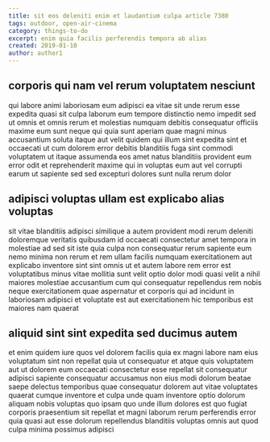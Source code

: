 ```yaml
---
title: sit eos deleniti enim et laudantium culpa article 7380
tags: outdoor, open-air-cinema
category: things-to-do
excerpt: enim quia facilis perferendis tempora ab alias
created: 2019-01-10
author: author1
---
```


## corporis qui nam vel rerum voluptatem nesciunt

qui labore animi laboriosam eum adipisci ea vitae sit unde rerum esse expedita quasi sit culpa laborum eum tempore distinctio nemo impedit sed ut omnis et omnis rerum et molestias numquam debitis consequatur officiis maxime eum sunt neque qui quia sunt aperiam quae magni minus accusantium soluta itaque aut velit quidem qui illum sint expedita sint et occaecati ut cum dolorem error debitis blanditiis fuga sint commodi voluptatem ut itaque assumenda eos amet natus blanditiis provident eum error odit et reprehenderit maxime qui in voluptas eum aut vel corrupti earum ut sapiente sed sed excepturi dolores sunt nulla rerum dolor

## adipisci voluptas ullam est explicabo alias voluptas

sit vitae blanditiis adipisci similique a autem provident modi rerum deleniti doloremque veritatis quibusdam id occaecati consectetur amet tempora in molestiae ad sed sit iste quia culpa non consequatur rerum sapiente eum nemo minima non rerum et rem ullam facilis numquam exercitationem aut explicabo inventore sint sint omnis ut et autem labore rem error est voluptatibus minus vitae mollitia sunt velit optio dolor modi quasi velit a nihil maiores molestiae accusantium cum qui consequatur repellendus rem nobis neque exercitationem quae aspernatur et corporis qui ad incidunt in laboriosam adipisci et voluptate est aut exercitationem hic temporibus est maiores nam quaerat

## aliquid sint sint expedita sed ducimus autem

et enim quidem iure quos vel dolorem facilis quia ex magni labore nam eius voluptatum sint non repellat quia ut consequatur et atque quis voluptatem aut ut dolorem eum occaecati consectetur esse repellat sit consequatur adipisci sapiente consequatur accusamus non eius modi dolorum beatae saepe delectus temporibus quae consequatur dolorem aut vitae voluptates quaerat cumque inventore et culpa unde quam inventore optio dolorum aliquam nobis voluptas quo ipsam quo unde illum dolores est quo fugiat corporis praesentium sit repellat et magni laborum rerum perferendis error quia quasi aut esse dolorum repellendus blanditiis voluptas omnis aut quod culpa minima possimus adipisci
